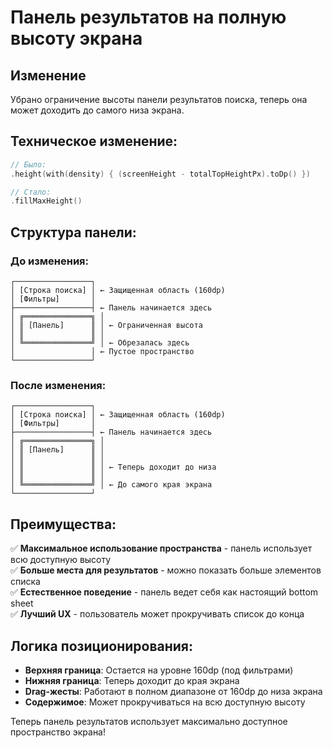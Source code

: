 # Панель результатов на полную высоту экрана

## Изменение
Убрано ограничение высоты панели результатов поиска, теперь она может доходить до самого низа экрана.

## Техническое изменение:
```kotlin
// Было:
.height(with(density) { (screenHeight - totalTopHeightPx).toDp() })

// Стало:
.fillMaxHeight()
```

## Структура панели:

### До изменения:
```
┌─────────────────┐
│ [Строка поиска] │ ← Защищенная область (160dp)
│ [Фильтры]       │
├─────────────────┤ ← Панель начинается здесь
│ ╔═══════════════╗ │
│ ║ [Панель]      ║ │ ← Ограниченная высота
│ ║               ║ │
│ ╚═══════════════╝ │ ← Обрезалась здесь
│                 │ ← Пустое пространство
└─────────────────┘
```

### После изменения:
```
┌─────────────────┐
│ [Строка поиска] │ ← Защищенная область (160dp)
│ [Фильтры]       │
├─────────────────┤ ← Панель начинается здесь
│ ╔═══════════════╗ │
│ ║ [Панель]      ║ │
│ ║               ║ │
│ ║               ║ │ ← Теперь доходит до низа
│ ║               ║ │
│ ╚═══════════════╝ │ ← До самого края экрана
└─────────────────┘
```

## Преимущества:

✅ **Максимальное использование пространства** - панель использует всю доступную высоту  
✅ **Больше места для результатов** - можно показать больше элементов списка  
✅ **Естественное поведение** - панель ведет себя как настоящий bottom sheet  
✅ **Лучший UX** - пользователь может прокручивать список до конца  

## Логика позиционирования:

- **Верхняя граница**: Остается на уровне 160dp (под фильтрами)
- **Нижняя граница**: Теперь доходит до края экрана
- **Drag-жесты**: Работают в полном диапазоне от 160dp до низа экрана
- **Содержимое**: Может прокручиваться на всю доступную высоту

Теперь панель результатов использует максимально доступное пространство экрана!
